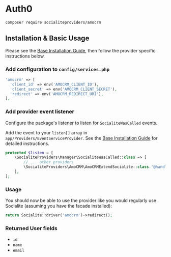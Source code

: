 # Auth0

```bash
composer require socialiteproviders/amocrm
```

## Installation & Basic Usage

Please see the [Base Installation Guide](https://socialiteproviders.com/usage/), then follow the provider specific instructions below.

### Add configuration to `config/services.php`

```php
'amocrm' => [
  'client_id' => env('AMOCRM_CLIENT_ID'),
  'client_secret' => env('AMOCRM_CLIENT_SECRET'),
  'redirect' => env('AMOCRM_REDIRECT_URI'),
],
```

### Add provider event listener

Configure the package's listener to listen for `SocialiteWasCalled` events.

Add the event to your `listen[]` array in `app/Providers/EventServiceProvider`. See the [Base Installation Guide](https://socialiteproviders.com/usage/) for detailed instructions.

```php
protected $listen = [
    \SocialiteProviders\Manager\SocialiteWasCalled::class => [
        // ... other providers
        \SocialiteProviders\AmoCRM\AmoCRMExtendSocialite::class.'@handle',
    ],
];
```

### Usage

You should now be able to use the provider like you would regularly use Socialite (assuming you have the facade installed):

```php
return Socialite::driver('amocrm')->redirect();
```

### Returned User fields

- ``id``
- ``name``
- ``email``
